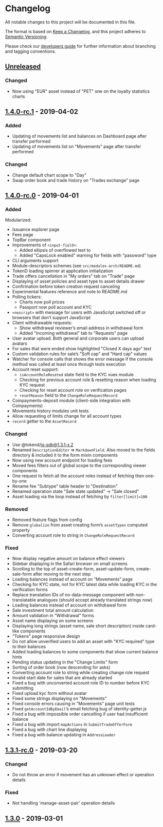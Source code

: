 # Changelog
All notable changes to this project will be documented in this file.

The format is based on [Keep a Changelog](https://keepachangelog.com/en/1.0.0/),
and this project adheres to [Semantic Versioning](https://semver.org/spec/v2.0.0.html).

Please check our [developers guide](https://gitlab.com/tokend/developers-guide)
for further information about branching and tagging conventions.

## [Unreleased]
### Changed
- Now using "EUR" asset instead of "PET" one on the loyalty statistics charts

## [1.4.0-rc.1] - 2019-04-02
### Added
- Updating of movements list and balances on Dashboard page after transfer
  performed
- Updating of movements list on "Movements" page after transfer performed

### Changed
- Change default chart scope to "Day"
- Swap order book and trade history on "Trades exchange" page

## [1.4.0-rc.0] - 2019-04-01
### Added
 Modularized:
  - Issuance explorer page
  - Fees page
  - TopBar component
- Improvements of `<input-field>`:
  - Added ellipsis of overflowed text to
  - Added "CapsLock enabled" warning for fields with "password" type
- CLI arguments support
- Module-descriptors schemes (see `src/modules-arch/README.md`)
- TokenD loading spinner at application initialization
- Trade offers cancellation in "My orders" tab on "Trade" page
- Displaying of asset policies and asset type to asset details drawer
- Confirmation before token creation request canceling
- Experimental features reference and note to README.md
- Polling tickers:
  - Charts now poll prices
  - Passport now poll account and KYC
- `<noscript>` with message for users with JavaScript switched off or
  browsers that don’t support JavaScript
- Client withdrawable requests:
  - Show withdrawal reviewer’s email address in withdrawal form
  - Added "Incoming withdrawal" tab to "Requests" page
- User avatar upload. Both general and corporate users can upload avatars
- For sales that were ended show highlighted "Closed X days ago" text
- Custom validation rules for sale’s "Soft cap" and "Hard cap" values
- Watcher for console calls that shows the error message if the console
  method was called at least once through tests execution
- Account reset support:
  - `isAccountRoleReseted` state field to the KYC vuex module
  - Checking for previous account role & resetting reason when loading
    KYC request
  - Checking for reset account role on verification pages
  - `resetReason` field to the `ChangeRoleRequestRecord`
- Coinpayments-deposit module (client-side integration with Coinpayments)
- Movements history modules unit tests
- Allow requesting of limits change for all account types
- `record` getter to the `AssetRecord`

### Changed
- Use @tokend/js-sdk@1.3.1-x.2
- Renamed `DescriptionEditor` => `MarkdownField`. Also moved to the fields
  directory & included it to the form mixin components
- Now using new account endpoint for loading fees
- Moved fees filters out of global scope to the corresponding viewer components
- One request to fetch all the account roles instead of fetching then one-by-one
- Rename fee "Subtype" table header to "Destination"
- Renamed operation state "Sale state updated" -> "Sale closed"
- Asset loading via the loop instead of fetching by `filter[limit]=100`

### Removed
- Removed feature flags from config
- Remove `globalize` from asset creating form’s `assetTypes` computed property
- Converting account role to string in `ChangeRoleRequestRecord`

### Fixed
- Now display negative amount on balance effect viewers
- Sidebar displaying in the Safari browser on small screens
- Scrolling to the top of asset-create-form, asset-update-form, create-sale-form
  after moving to the next step
- Loading balances instead of account on "Movements" page
- Checking for KYC state, not for KYC latest data while loading KYC in the
  verification forms
- Replace translation IDs of no-data-message component with non-translatable
  analogues (should accept already translated strings now)
- Loading balances instead of account on withdrawal form
- Sale investment total amount calculation
- Amount validation in "Withdrawal" forms
- Asset name displaying on some screens
- Displaying long strings (asset name, sale short description) inside card-like
  components
- "Tokens" page responsive design
- Do not allow unverified users to add an asset with "KYC required" type to
  their balances
- Added loading balances to some components that show current balance hints
- Pending status updating in the "Change Limits" form
- Sorting of order book (now descending for asks)
- Converting account role to string while creating change role request
- Invalid start date for sales that are already started
- Fixed a bug with unconverted account role ID to number before KYC submitting
- Fixed upload kyc form without avatar
- Fixed some strings displaying on "Movements"
- Fixed console errors causing in "Movements" page unit tests
- Fixed `getAccountIdByEmail`’s email fetching bug of identity-getter.js
- Fixed a bug with impossible order cancelling if user had insufficient balance
- Fixed a bug with import `mapActions` in `SubmitTradeOfferForm`
- Fixed a bug with chart line displaying
- Fixed a bug with balance updating in `AddressLoader`

## [1.3.1-rc.0] - 2019-03-20
### Changed
- Do not throw an error if movement has an unknown effect or operation details

### Fixed
- Not handling 'manage-asset-pair' operation details

## [1.3.0] - 2019-03-01

[Unreleased]: https://github.com/tokend/web-client/compare/1.4.0-rc.1...HEAD
[1.4.0-rc.1]: https://github.com/tokend/web-client/compare/1.4.0-rc.0...1.4.0-rc.1
[1.4.0-rc.0]: https://github.com/tokend/web-client/compare/1.3.0-rc.0...1.4.0-rc.0
[1.3.1-rc.0]: https://github.com/tokend/web-client/compare/1.3.0...1.3.1-rc.0
[1.3.0]: https://github.com/tokend/web-client/releases/tag/1.3.0
